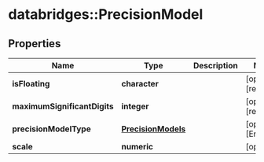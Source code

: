 # databridges::PrecisionModel


## Properties
Name | Type | Description | Notes
------------ | ------------- | ------------- | -------------
**isFloating** | **character** |  | [optional] [readonly] 
**maximumSignificantDigits** | **integer** |  | [optional] [readonly] 
**precisionModelType** | [**PrecisionModels**](PrecisionModels.md) |  | [optional] [Enum: ] 
**scale** | **numeric** |  | [optional] 



